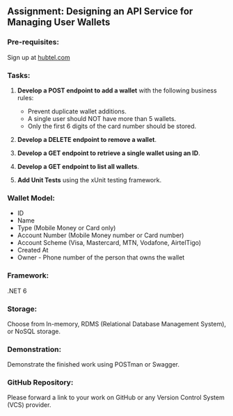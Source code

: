 ## Assignment: Designing an API Service for Managing User Wallets

### Pre-requisites:

Sign up at [hubtel.com](https://hubtel.com)

### Tasks:

1. **Develop a POST endpoint to add a wallet** with the following business rules:
   - Prevent duplicate wallet additions.
   - A single user should NOT have more than 5 wallets.
   - Only the first 6 digits of the card number should be stored.

2. **Develop a DELETE endpoint to remove a wallet**.

3. **Develop a GET endpoint to retrieve a single wallet using an ID**.

4. **Develop a GET endpoint to list all wallets**.

5. **Add Unit Tests** using the xUnit testing framework.

### Wallet Model:

- ID
- Name
- Type (Mobile Money or Card only)
- Account Number (Mobile Money number or Card number)
- Account Scheme (Visa, Mastercard, MTN, Vodafone, AirtelTigo)
- Created At
- Owner - Phone number of the person that owns the wallet

### Framework:

.NET 6

### Storage:

Choose from In-memory, RDMS (Relational Database Management System), or NoSQL storage.

### Demonstration:

Demonstrate the finished work using POSTman or Swagger.

### GitHub Repository:

Please forward a link to your work on GitHub or any Version Control System (VCS) provider.
